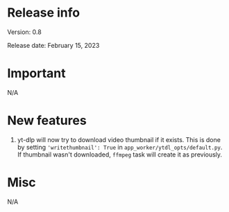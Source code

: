 # Release info

Version: 0.8

Release date: February 15, 2023

# Important

N/A

# New features

1. yt-dlp will now try to download video thumbnail if it exists. This is done by
   setting `'writethumbnail': True` in `app_worker/ytdl_opts/default.py`. If thumbnail
   wasn't downloaded, `ffmpeg` task will create it as previously.

# Misc

N/A
